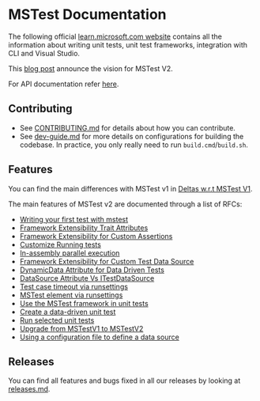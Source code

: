 # MSTest Documentation

The following official [learn.microsoft.com website](https://learn.microsoft.com/visualstudio/test/unit-test-basics) contains all the information about writing unit tests, unit test frameworks, integration with CLI and Visual Studio.

This [blog post](https://devblogs.microsoft.com/devops/mstest-v2-now-and-ahead/) announce the vision for MSTest V2.

For API documentation refer [here](https://docs.microsoft.com/dotnet/api/microsoft.visualstudio.testtools.unittesting).

## Contributing

- See [CONTRIBUTING.md](../CONTRIBUTING.md) for details about how you can contribute.
- See [dev-guide.md](dev-guide.md) for more details on configurations for building the codebase. In practice, you only really need to run `build.cmd`/`build.sh`.

## Features

You can find the main differences with MSTest v1 in [Deltas w.r.t MSTest V1](delta-with-MSTestV1.md).

The main features of MSTest v2 are documented through a list of RFCs:

- [Writing your first test with mstest](https://learn.microsoft.com/dotnet/core/testing/unit-testing-with-mstest)
- [Framework Extensibility Trait Attributes](RFCs/001-Framework-Extensibility-Trait-Attributes.md)
- [Framework Extensibility for Custom Assertions](RFCs/002-Framework-Extensibility-Custom-Assertions.md)
- [Customize Running tests](RFCs/003-Customize-Running-Tests.md)
- [In-assembly parallel execution](RFCs/004-In-Assembly-Parallel-Execution.md)
- [Framework Extensibility for Custom Test Data Source](RFCs/005-Framework-Extensibility-Custom-DataSource.md)
- [DynamicData Attribute for Data Driven Tests](RFCs/006-DynamicData-Attribute.md)
- [DataSource Attribute Vs ITestDataSource](RFCs/007-DataSource-Attribute-VS-ITestDataSource.md)
- [Test case timeout via runsettings](RFCs/008-TestCase-Timeout.md)
- [MSTest element via runsettings](https://learn.microsoft.com/visualstudio/test/configure-unit-tests-by-using-a-dot-runsettings-file#mstest-element)
- [Use the MSTest framework in unit tests](https://learn.microsoft.com/visualstudio/test/using-microsoft-visualstudio-testtools-unittesting-members-in-unit-tests)
- [Create a data-driven unit test](https://learn.microsoft.com/visualstudio/test/how-to-create-a-data-driven-unit-test)
- [Run selected unit tests](https://learn.microsoft.com/dotnet/core/testing/selective-unit-tests?pivots=mstest)
- [Upgrade from MSTestV1 to MSTestV2](https://learn.microsoft.com/visualstudio/test/mstest-update-to-mstestv2)
- [Using a configuration file to define a data source](https://learn.microsoft.com/visualstudio/test/walkthrough-using-a-configuration-file-to-define-a-data-source)

## Releases

You can find all features and bugs fixed in all our releases by looking at [releases.md](releases.md).
